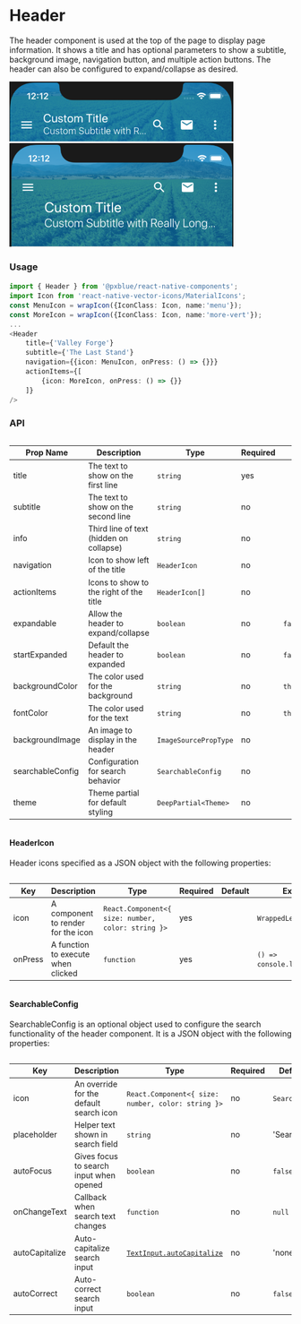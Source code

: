 # Header
The header component is used at the top of the page to display page information. It shows a title and has optional parameters to show a subtitle, background image, navigation button, and multiple action buttons. The header can also be configured to expand/collapse as desired.

<img width="400" alt="Collapsed header" src="./images/header_small.png">
<img width="400" alt="Expanded header" src="./images/header_large.png">

### Usage
```typescript
import { Header } from '@pxblue/react-native-components';
import Icon from 'react-native-vector-icons/MaterialIcons';
const MenuIcon = wrapIcon({IconClass: Icon, name:'menu'});
const MoreIcon = wrapIcon({IconClass: Icon, name:'more-vert'});
...
<Header
    title={'Valley Forge'}
    subtitle={'The Last Stand'}
    navigation={{icon: MenuIcon, onPress: () => {}}}
    actionItems={[
        {icon: MoreIcon, onPress: () => {}}
    ]}
/>
```

### API

<div style="overflow: auto">

| Prop Name         | Description                             | Type                  | Required | Default                  | Examples                                   |
|-------------------|-----------------------------------------|-----------------------|----------|--------------------------|--------------------------------------------|
| title             | The text to show on the first line      | `string`              | yes      |                          | 'Hello World'                              |
| subtitle          | The text to show on the second line     | `string`              | no       |                          | 'Subtitle'                                 |
| info              | Third line of text (hidden on collapse) | `string`              | no       |                          | 'Hidden Text'                              |
| navigation        | Icon to show left of the title          | `HeaderIcon`          | no       |                          | `{icon: MenuIcon, onClick: () => {}}`      |
| actionItems       | Icons to show to the right of the title | `HeaderIcon[]`        | no       |                          |                                            |
| expandable        | Allow the header to expand/collapse     | `boolean`             | no       | `false`                  |                                            |
| startExpanded     | Default the header to expanded          | `boolean`             | no       | `false`                  |                                            |
| backgroundColor   | The color used for the background       | `string`              | no       | `theme.colors.primary`   | 'white', 'blue'                            |
| fontColor         | The color used for the text             | `string`              | no       | `theme.colors.onPrimary` | '#000000'                                  |
| backgroundImage   | An image to display in the header       | `ImageSourcePropType` | no       |                          | `require('../assets/background.jpg')`      |
| searchableConfig  | Configuration for search behavior       | `SearchableConfig`    | no       |                          | { placeholder: 'Search', autoFocus: true } |
| theme             | Theme partial for default styling       | `DeepPartial<Theme>`  | no       |                          | { colors: { text: 'green' } }              |

</div>

#### HeaderIcon
Header icons specified as a JSON object with the following properties:

<div style="overflow: auto">

| Key               | Description                             | Type                                               | Required | Default             | Examples                                |
|-------------------|-----------------------------------------|----------------------------------------------------|----------|---------------------|-----------------------------------------|
| icon              | A component to render for the icon      | `React.Component<{ size: number, color: string }>` | yes      |                     | `WrappedLeaf`                           |
| onPress           | A function to execute when clicked      | `function`                                         | yes      |                     | `() => console.log('pressed')`          |

</div>

#### SearchableConfig
SearchableConfig is an optional object used to configure the search functionality of the header component. It is a JSON object with the following properties:


<div style="overflow: auto">

| Key               | Description                             | Type                                               | Required | Default             | Examples                                |
|-------------------|-----------------------------------------|----------------------------------------------------|----------|---------------------|-----------------------------------------|
| icon              | An override for the default search icon | `React.Component<{ size: number, color: string }>` | no       | `SearchIcon`        | `WrappedLeaf`                           |
| placeholder       | Helper text shown in search field       | `string`                                           | no       | 'Search'            | 'Search by Device'                      |
| autoFocus         | Gives focus to search input when opened | `boolean`                                          | no       | `false`             |                                         |
| onChangeText      | Callback when search text changes       | `function`                                         | no       | `null`              | `() => console.log('pressed')`          |
| autoCapitalize    | Auto-capitalize search input            | [`TextInput.autoCapitalize`](shorturl.at/vzKR7)    | no       | 'none'              | 'words'                                 |
| autoCorrect       | Auto-correct search input               | `boolean`                                          | no       | `false`             |                                         |

</div>
